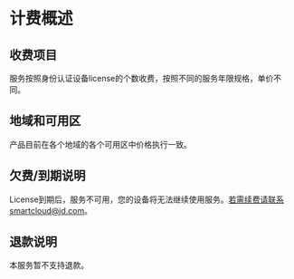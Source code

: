 # 计费概述
## 收费项目

服务按照身份认证设备license的个数收费，按照不同的服务年限规格，单价不同。

## 地域和可用区

产品目前在各个地域的各个可用区中价格执行一致。

## 欠费/到期说明

License到期后，服务不可用，您的设备将无法继续使用服务。若需续费请联系smartcloud@jd.com。

## 退款说明

本服务暂不支持退款。
